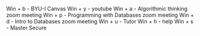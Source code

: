 Win + b - BYU-I Canvas
Win + y - youtube
Win + a - Algorithmic thinking zoom meeting
Win + p - Programming with Databases zoom meeting
Win + d - Intro to Databases zoom meeting
Win + u - Tutor
Win + h - help
Win + s - Master Secure